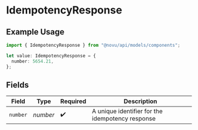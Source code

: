 # IdempotencyResponse

## Example Usage

```typescript
import { IdempotencyResponse } from "@novu/api/models/components";

let value: IdempotencyResponse = {
  number: 5654.21,
};
```

## Fields

| Field                                            | Type                                             | Required                                         | Description                                      |
| ------------------------------------------------ | ------------------------------------------------ | ------------------------------------------------ | ------------------------------------------------ |
| `number`                                         | *number*                                         | :heavy_check_mark:                               | A unique identifier for the idempotency response |